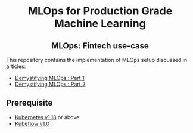 <div align="center">
<h1>MLOps for Production Grade Machine Learning</h1>
<h2> MLOps: Fintech use-case </h2>
</div>
This repository contains the implementation of MLOps setup discussed in articles:

 - [Demystifying MLOps : Part 1](#)
 - [Demystifying MLOps : Part 2](#)

## Prerequisite
- [Kubernetes v1.18](https://v1-18.docs.kubernetes.io/docs/setup/) or above
- [Kubeflow v1.0](https://v1-0-branch.kubeflow.org/docs/started/getting-started/)





<!--stackedit_data:
eyJoaXN0b3J5IjpbNzY2MDIwMTUsLTIwODY4OTAzLDYxNjQ1OD
M1MywtNzQwNTM2MDM4LC04MTI2MjIyNzhdfQ==
-->
